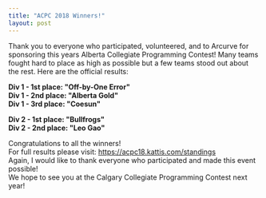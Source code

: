 ```yaml
---
title: "ACPC 2018 Winners!"
layout: post
---
```


<div class="col-md-12">
<p>
Thank you to everyone who participated, volunteered, and to Arcurve for sponsoring this years Alberta Collegiate Programming Contest! Many teams fought hard to place as high as possible but a few teams stood out about the rest. Here are the official results:
</p>
<p>
<b>Div 1 - 1st place: "Off-by-One Error"</b> <br>
<b>Div 1 - 2nd place: "Alberta Gold"</b> <br>
<b>Div 1 - 3rd place: "Coesun"</b> <br>
</p>

<p>
<b>Div 2 - 1st place: "Bullfrogs"</b> <br>
<b>Div 2 - 2nd place: "Leo Gao"</b><br>
</p>

<p>
Congratulations to all the winners!
<br>
For full results please visit: <a href="https://acpc18.kattis.com/standings">https://acpc18.kattis.com/standings</a>
<br>
Again, I would like to thank everyone who participated and made this event possible! <br>
We hope to see you at the Calgary Collegiate Programming Contest next year!
<br><br><br>
</p>
</div>
